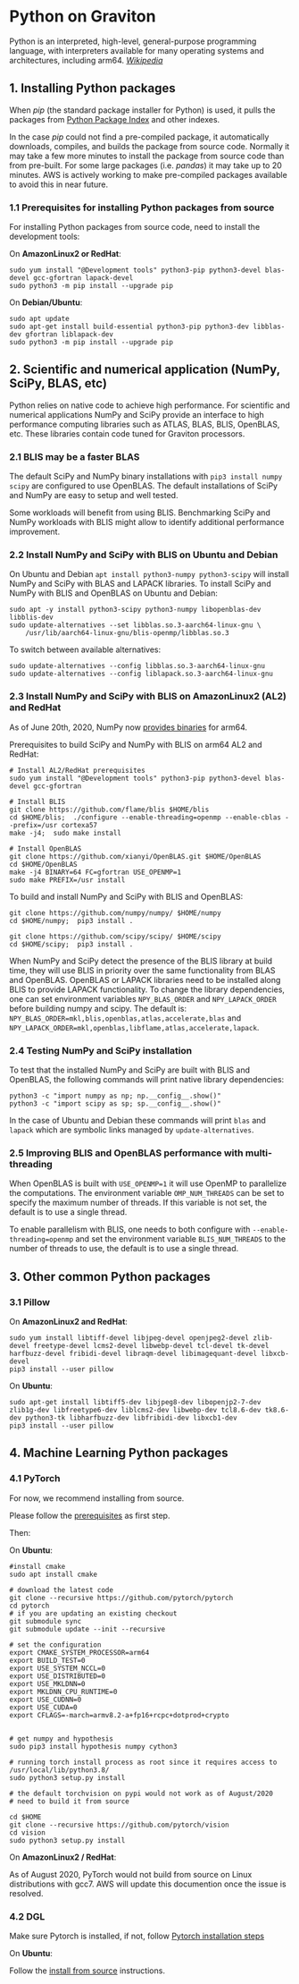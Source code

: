 # Python on Graviton

Python is an interpreted, high-level, general-purpose programming language, with interpreters available for many operating systems and architectures, including arm64. _[Wikipedia](https://en.wikipedia.org/wiki/Python_(programming_language))_

## 1. Installing Python packages

When *pip* (the standard package installer for Python) is used, it pulls the packages from [Python Package Index](https://pypi.oeg) and other indexes.

In the case *pip* could not find a pre-compiled package, it automatically downloads, compiles, and builds the package from source code. 
Normally it may take a few more minutes to install the package from source code than from pre-built.  For some large packages (i.e. *pandas*)
it may take up to 20 minutes. AWS is actively working to make pre-compiled packages available to avoid this in near future.

### 1.1 Prerequisites for installing Python packages from source

For installing Python packages from source code, need to install the development tools:

On **AmazonLinux2 or RedHat**:
```
sudo yum install "@Development tools" python3-pip python3-devel blas-devel gcc-gfortran lapack-devel
sudo python3 -m pip install --upgrade pip
```

On **Debian/Ubuntu**:
```
sudo apt update
sudo apt-get install build-essential python3-pip python3-dev libblas-dev gfortran liblapack-dev
sudo python3 -m pip install --upgrade pip
```

## 2. Scientific and numerical application (NumPy, SciPy, BLAS, etc)

Python relies on native code to achieve high performance.  For scientific and
numerical applications NumPy and SciPy provide an interface to high performance
computing libraries such as ATLAS, BLAS, BLIS, OpenBLAS, etc.  These libraries
contain code tuned for Graviton processors.

### 2.1 BLIS may be a faster BLAS

The default SciPy and NumPy binary installations with `pip3 install numpy scipy`
are configured to use OpenBLAS.  The default installations of SciPy and NumPy
are easy to setup and well tested.

Some workloads will benefit from using BLIS. Benchmarking SciPy and NumPy
workloads with BLIS might allow to identify additional performance improvement.

### 2.2 Install NumPy and SciPy with BLIS on Ubuntu and Debian

On Ubuntu and Debian `apt install python3-numpy python3-scipy` will install NumPy
and SciPy with BLAS and LAPACK libraries. To install SciPy and NumPy with BLIS
and OpenBLAS on Ubuntu and Debian:
```
sudo apt -y install python3-scipy python3-numpy libopenblas-dev libblis-dev
sudo update-alternatives --set libblas.so.3-aarch64-linux-gnu \
    /usr/lib/aarch64-linux-gnu/blis-openmp/libblas.so.3
```

To switch between available alternatives:

```
sudo update-alternatives --config libblas.so.3-aarch64-linux-gnu
sudo update-alternatives --config liblapack.so.3-aarch64-linux-gnu
```

### 2.3 Install NumPy and SciPy with BLIS on AmazonLinux2 (AL2) and RedHat

As of June 20th, 2020, NumPy now [provides binaries](https://pypi.org/project/numpy/#files) for arm64.

Prerequisites to build SciPy and NumPy with BLIS on arm64 AL2 and RedHat:
```
# Install AL2/RedHat prerequisites
sudo yum install "@Development tools" python3-pip python3-devel blas-devel gcc-gfortran

# Install BLIS
git clone https://github.com/flame/blis $HOME/blis
cd $HOME/blis;  ./configure --enable-threading=openmp --enable-cblas --prefix=/usr cortexa57
make -j4;  sudo make install

# Install OpenBLAS
git clone https://github.com/xianyi/OpenBLAS.git $HOME/OpenBLAS
cd $HOME/OpenBLAS
make -j4 BINARY=64 FC=gfortran USE_OPENMP=1
sudo make PREFIX=/usr install
```

To build and install NumPy and SciPy with BLIS and OpenBLAS:
```
git clone https://github.com/numpy/numpy/ $HOME/numpy
cd $HOME/numpy;  pip3 install .

git clone https://github.com/scipy/scipy/ $HOME/scipy
cd $HOME/scipy;  pip3 install .
```

When NumPy and SciPy detect the presence of the BLIS library at build time, they
will use BLIS in priority over the same functionality from BLAS and
OpenBLAS. OpenBLAS or LAPACK libraries need to be installed along BLIS to
provide LAPACK functionality.  To change the library dependencies, one can set
environment variables `NPY_BLAS_ORDER` and `NPY_LAPACK_ORDER` before building numpy
and scipy. The default is:
`NPY_BLAS_ORDER=mkl,blis,openblas,atlas,accelerate,blas` and
`NPY_LAPACK_ORDER=mkl,openblas,libflame,atlas,accelerate,lapack`.

### 2.4 Testing NumPy and SciPy installation

To test that the installed NumPy and SciPy are built with BLIS and OpenBLAS, the
following commands will print native library dependencies:
```
python3 -c "import numpy as np; np.__config__.show()"
python3 -c "import scipy as sp; sp.__config__.show()"
```

In the case of Ubuntu and Debian these commands will print `blas` and `lapack`
which are symbolic links managed by `update-alternatives`.

### 2.5 Improving BLIS and OpenBLAS performance with multi-threading

When OpenBLAS is built with `USE_OPENMP=1` it will use OpenMP to parallelize the
computations.  The environment variable `OMP_NUM_THREADS` can be set to specify
the maximum number of threads.  If this variable is not set, the default is to
use a single thread.

To enable parallelism with BLIS, one needs to both configure with
`--enable-threading=openmp` and set the environment variable `BLIS_NUM_THREADS`
to the number of threads to use, the default is to use a single thread.

## 3. Other common Python packages


### 3.1 Pillow

On **AmazonLinux2 and RedHat**:

```
sudo yum install libtiff-devel libjpeg-devel openjpeg2-devel zlib-devel freetype-devel lcms2-devel libwebp-devel tcl-devel tk-devel harfbuzz-devel fribidi-devel libraqm-devel libimagequant-devel libxcb-devel
pip3 install --user pillow
```

On **Ubuntu**:
```
sudo apt-get install libtiff5-dev libjpeg8-dev libopenjp2-7-dev zlib1g-dev libfreetype6-dev liblcms2-dev libwebp-dev tcl8.6-dev tk8.6-dev python3-tk libharfbuzz-dev libfribidi-dev libxcb1-dev
pip3 install --user pillow
```

## 4. Machine Learning Python packages


### 4.1 PyTorch

For now, we recommend installing from source.  

Please follow the [prerequisites](#11-prerequisites-for-installing-python-packages-from-source) as first step.

Then:

On **Ubuntu**:

```
#install cmake
sudo apt install cmake

# download the latest code
git clone --recursive https://github.com/pytorch/pytorch
cd pytorch
# if you are updating an existing checkout
git submodule sync
git submodule update --init --recursive

# set the configuration
export CMAKE_SYSTEM_PROCESSOR=arm64
export BUILD_TEST=0
export USE_SYSTEM_NCCL=0
export USE_DISTRIBUTED=0
export USE_MKLDNN=0
export MKLDNN_CPU_RUNTIME=0
export USE_CUDNN=0
export USE_CUDA=0
export CFLAGS=-march=armv8.2-a+fp16+rcpc+dotprod+crypto


# get numpy and hypothesis
sudo pip3 install hypothesis numpy cython3

# running torch install process as root since it requires access to /usr/local/lib/python3.8/
sudo python3 setup.py install

# the default torchvision on pypi would not work as of August/2020
# need to build it from source

cd $HOME
git clone --recursive https://github.com/pytorch/vision
cd vision
sudo python3 setup.py install
```

On **AmazonLinux2 / RedHat**:

As of August 2020, PyTorch would not build from source on Linux distributions with gcc7.  AWS will update this documention once the issue is resolved.

### 4.2 DGL

Make sure Pytorch is installed,  if not, follow [Pytorch installation steps](#41-pytorch)

On **Ubuntu**:

Follow the [install from source](https://github.com/dmlc/dgl/blob/master/docs/source/install/index.rst#install-from-source) instructions.

 
